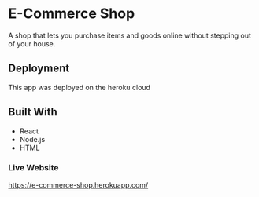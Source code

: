 # E-Commerce Shop

A shop that lets you purchase items and goods online without stepping out of your house.

## Deployment

This app was deployed on the heroku cloud

## Built With

* React
* Node.js
* HTML

### Live Website

https://e-commerce-shop.herokuapp.com/
